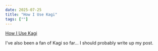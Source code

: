 ```yaml
---
date: 2025-07-25
title: "How I Use Kagi"
tags: [""]
---
```


[How I Use Kagi](https://flamedfury.com/posts/how-i-use-kagi/)

I've also been a fan of Kagi so far... I should probably write up my post.
